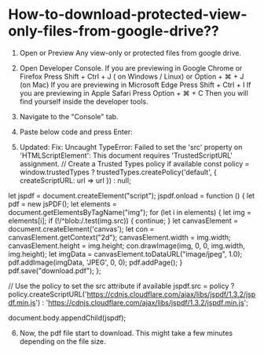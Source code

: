 # How-to-download-protected-view-only-files-from-google-drive??

1. Open or Preview Any view-only or protected files from google drive.

2. Open Developer Console.
    If you are previewing in Google Chrome or Firefox
    Press Shift + Ctrl + J ( on Windows / Linux) or Option + ⌘  + J (on Mac)
    If you are previewing in Microsoft Edge 
    Press Shift + Ctrl + I 
    If you are previewing in Apple Safari
    Press Option + ⌘ + C
    Then you will find yourself inside the developer tools.
    
3.  Navigate to the "Console" tab.

4.  Paste below code and press Enter:
5.  Updated: Fix: Uncaught TypeError: Failed to set the 'src' property on 'HTMLScriptElement': This document requires 'TrustedScriptURL' assignment.
        // Create a Trusted Types policy if available
const policy = window.trustedTypes 
  ? trustedTypes.createPolicy('default', { createScriptURL: url => url })
  : null;

let jspdf = document.createElement("script");
jspdf.onload = function () {
  let pdf = new jsPDF();
  let elements = document.getElementsByTagName("img");
  for (let i in elements) {
    let img = elements[i];
    if (!/^blob:/.test(img.src)) {
      continue;
    }
    let canvasElement = document.createElement('canvas');
    let con = canvasElement.getContext("2d");
    canvasElement.width = img.width;
    canvasElement.height = img.height;
    con.drawImage(img, 0, 0, img.width, img.height);
    let imgData = canvasElement.toDataURL("image/jpeg", 1.0);
    pdf.addImage(imgData, 'JPEG', 0, 0);
    pdf.addPage();
  }
  pdf.save("download.pdf");
};

// Use the policy to set the src attribute if available
jspdf.src = policy 
  ? policy.createScriptURL('https://cdnjs.cloudflare.com/ajax/libs/jspdf/1.3.2/jspdf.min.js')
  : 'https://cdnjs.cloudflare.com/ajax/libs/jspdf/1.3.2/jspdf.min.js';

document.body.appendChild(jspdf);
        
6. Now, the pdf file start to download. This might take a few minutes depending on the file size.
